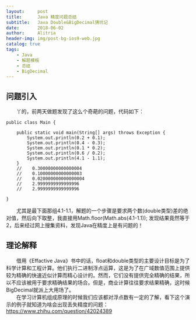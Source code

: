 ```yaml
---
layout:     post
title:      Java 精度问题总结
subtitle:   Java Double&BigDecimal猜坑记
date:       2018-06-02
author:     Alitria
header-img: img/post-bg-ios9-web.jpg
catalog: true
tags:
    - Java
    - 解题模板
    - 总结
    - BigDecimal
---
```


## 问题引入
&emsp;&emsp;丫的，前两天做题发现了这么个奇葩的问题，代码如下：  

```
public class Main {

    public static void main(String[] args) throws Exception {
        System.out.println(0.2 + 0.1);
        System.out.println(0.4 - 0.3);
        System.out.println(0.1 * 0.2);
        System.out.println(0.6 / 0.2);
        System.out.println(4.1 - 1.1);
    }
    //    0.30000000000000004
    //    0.10000000000000003
    //    0.020000000000000004
    //    2.9999999999999996
    //    2.9999999999999996

}
```  
&emsp;&emsp;尤其是最下面那组4.1-1.1，解题的一个步骤是要求两个数(double类型)差的绝对值，然后向下取整，我直接用Math.floor(Math.abs(4.1-1.1));
发现结果竟然等于2，后来经过网上搜集资料，发现Java在精度上是有问题的！  

## 理论解释  
&emsp;&emsp;借用《Effactive Java》书中的话，float和double类型的主要设计目标是为了科学计算和工程计算。他们执行二进制浮点运算，这是为了在广域数值范围上提供较为精确的快速近似计算而精心设计的。然而，它们没有提供完全精确的结果，所以不应该被用于要求精确结果的场合。但是，商业计算往往要求结果精确，这时候BigDecimal就派上大用场了。  
&emsp;&emsp;在学习计算机组成原理的时候我们应该都对浮点数有一定的了解，看下这个演示的例子就知道为啥会出现丢失精度的问题：https://www.zhihu.com/question/42024389
